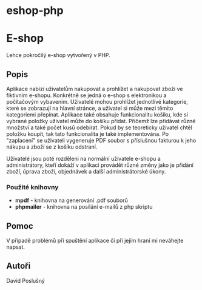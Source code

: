 # eshop-php

# E-shop

Lehce pokročilý e-shop vytvořený v PHP.

## Popis

Aplikace nabízí uživatelům nakupovat a prohlížet a nakupovat zboží ve fiktivním e-shopu. Konkrétně se jedná o e-shop s elektronikou a počítačovým vybavením. Uživatelé mohou prohlížet jednotlivé kategorie, které se zobrazují na hlavní stránce, a uživatel si může mezi těmito kategoriemi přepínat. Aplikace také obsahuje funkcionalitu košíku, kde si vybrané položky uživatel může do košíku přidat. Přičemž lze přidávat různé množství a také počet kusů odebírat. Pokud by se teoreticky uživatel chtěl položku koupit, tak tato funkcionalita je také implementována. Po "zaplacení" se uživateli vygeneruje PDF soubor s příslušnou fakturou k jeho nákupu a zboží se z košíku odstraní.


Uživatelé jsou poté rozděleni na normální uživatele e-shopu a administrátory, kteří dokáží v aplikaci provádět různé změny jako je přidání zboží, úprava zboží, objednávek a další administrátorské úkony.

### Použité knihovny

* **mpdf** - knihovna na generování .pdf souborů
* **phpmailer** - knihovna na posílání e-mailů z php skriptu

## Pomoc

V případě problémů při spuštění aplikace či při jejím hraní mi neváhejte napsat.

## Autoři

David Poslušný
